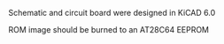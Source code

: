 Schematic and circuit board were designed in KiCAD 6.0

ROM image should be burned to an AT28C64 EEPROM